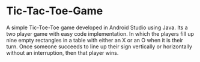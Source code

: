 # Tic-Tac-Toe-Game
A simple Tic-Toe-Toe game developed in Android Studio using Java. Its a two player game with easy code implementation.
In which the players fill up nine empty rectangles in a table with either an X or an O when it is their turn. Once someone succeeds to line up their sign vertically or horizontally without an interruption, then that player wins.
